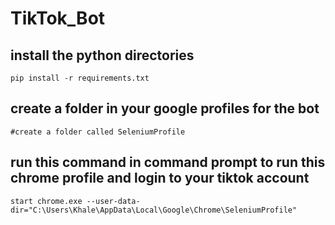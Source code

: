 # TikTok_Bot

## install the python directories

	pip install -r requirements.txt
	

## create a folder in your google profiles for the bot

	#create a folder called SeleniumProfile

## run this command in command prompt to run this chrome profile and login to your tiktok account
	
	start chrome.exe --user-data-dir="C:\Users\Khale\AppData\Local\Google\Chrome\SeleniumProfile"
	
